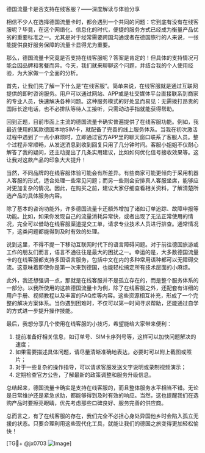 德国流量卡是否支持在线客服？——深度解读与体验分享

相信不少人在选择德国流量卡时，都会遇到一个共同的问题：它到底有没有在线客服呢？毕竟，在这个网络化、信息化的时代，便捷的服务方式已经成为衡量产品优劣的重要标准之一。尤其是对于经常需要跨国沟通或者在德国旅行的人来说，一张能提供良好服务保障的流量卡显得尤为重要。

那么，德国流量卡究竟是否支持在线客服呢？答案是肯定的！但具体的支持情况可能会因品牌和套餐而异。今天，我们就来聊聊这个问题，并结合我的个人使用经验，为大家做一个全面的分析。

首先，让我们先了解一下什么是“在线客服”。简单来说，在线客服就是通过互联网提供的即时咨询服务。用户可以通过网站、APP或是社交媒体平台直接联系到商家的专业人员，快速解决各种问题。这种服务模式的好处显而易见：无需拨打昂贵的国际长途电话，也不必排队等待人工接听，只需动动手指就能获得帮助。

回到正题，目前市面上主流的德国流量卡确实普遍提供了在线客服功能。例如，我最近使用的某款德国本地SIM卡，就配备了完善的线上服务体系。当我在初次激活过程中遇到了一点小麻烦时，立即通过官方APP里的聊天窗口联系了客服人员。整个过程非常顺畅，从发送消息到收到回复只用了几分钟时间。客服小姐姐不仅耐心解答了我的疑问，还主动提出了几条实用建议，比如如何优化信号接收效果等。这让我对这款产品的印象大大提升！

当然，不同品牌的在线客服体验可能会有所差异。有些商家可能更倾向于采用机器人客服的形式，适合处理一些常见问题；而另一些则会安排真人客服坐席，能够应对更加复杂的情况。因此，在购买之前，建议大家仔细查看相关资料，了解清楚所选产品的具体服务内容。

除了基本的咨询功能外，许多德国流量卡还额外增加了诸如订单追踪、故障申报等功能。比如，如果你发现自己的流量消耗异常快，或者出现了无法正常使用的情况，完全可以借助在线客服渠道提交工单，请求专业技术人员进行排查。通常情况下，这类问题都能得到及时有效的处理。

说到这里，不得不提一下移动互联网时代下的语言障碍问题。对于前往德国旅游或工作的朋友们而言，语言不通往往是最大的困扰之一。幸运的是，大多数德国流量卡的在线客服都支持多国语言服务，包括中文在内的多种常用语种都可以无障碍交流。这意味着即使你是第一次来到德国，也能轻松搞定所有技术层面的小麻烦。

此外，我还想强调一点，那就是在线客服并不是孤立存在的，而是整个服务体系的一部分。以我所使用的这款德国流量卡为例，除了在线客服之外，还配套有详细的用户手册、视频教程以及丰富的FAQ库等内容。这些资源相互补充，形成了一个完整的解决方案体系。当你遇到困难时，不仅可以第一时间寻求帮助，还能通过自学的方式进一步提升操作技能。

最后，我想分享几个使用在线客服的小技巧，希望能给大家带来便利：

1. 提前准备好相关信息，如订单号、SIM卡序列号等，这样可以加快问题解决的速度；
2. 如果需要描述具体问题，请尽量清晰准确地表达，必要时可以附上截图或照片；
3. 对于一些复杂的操作指导，可以请求客服发送文字说明或录制视频演示；
4. 定期检查官方公告，了解最新的政策调整和服务升级信息。

总结起来，德国流量卡确实是支持在线客服的，而且整体服务水平相当不错。无论是日常维护还是紧急求助，都能够得到及时有效的响应。当然，这也提醒我们在选购产品时要擦亮眼睛，优先考虑那些口碑良好、服务完善的供应商。

总而言之，有了在线客服的存在，我们完全不必担心身处异国他乡时会陷入孤立无援的状态。只要合理利用这些现代化工具，就能让我们的德国之旅变得更加轻松愉快！

[TG💪+ @jx0703 ![Image](https://github.com/user-attachments/assets/dbca1d08-cadb-493c-b0ec-ad6f7a83f270)]